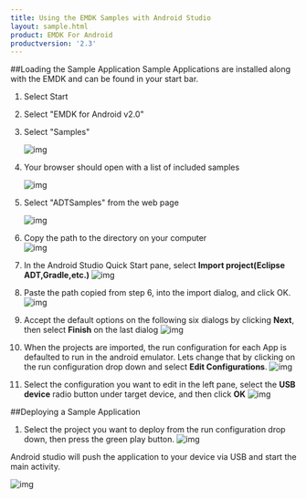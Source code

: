 ```yaml
---
title: Using the EMDK Samples with Android Studio
layout: sample.html
product: EMDK For Android
productversion: '2.3'
---
```


##Loading the Sample Application
Sample Applications are installed along with the EMDK and can be found in your start bar. 

1. Select Start 
2. Select "EMDK for Android v2.0"
3. Select "Samples"

      ![img](../../images/sample/1.jpg)
4. Your browser should open with a list of included samples

      ![img](../../images/sample/2.jpg)
5. Select "ADTSamples" from the web page   

      ![img](../../images/sample/3.jpg)
6. Copy the path to the directory on your computer    
      ![img](../../images/sample/4.jpg)

7. In the Android Studio Quick Start pane, select **Import project(Eclipse ADT,Gradle,etc.)**
  ![img](../../images/sample/as_import_samples_1.png)

8. Paste the path copied from step 6, into the import dialog, and click OK.
  ![img](../../images/sample/as_import_samples_2.png)

9. Accept the default options on the following six dialogs by clicking **Next**, then select **Finish** on the last dialog
  ![img](../../images/sample/as_import_samples_9.png)

10. When the projects are imported, the run configuration for each App is defaulted to run in the android emulator. Lets change that by clicking on the run configuration drop down and select **Edit Configurations**. 
  ![img](../../images/sample/as_import_samples_12.png)
11. Select the configuration you want to edit in the left pane, select the **USB device** radio button under target device, and then click **OK**
  ![img](../../images/sample/as_import_samples_13.png)


  

##Deploying a Sample Application

1. Select the project you want to deploy from the run configuration drop down, then press the green play button.
![img](../../images/sample/as_import_samples_11.png)

 
 Android studio will push the application to your device via USB and start the main activity.

 ![img](../../images/sample/BarcodeSample1_screen.png)

















